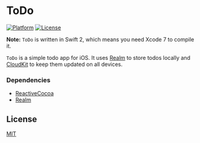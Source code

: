 # ToDo
[![Platform](https://img.shields.io/badge/platform-ios-lightgrey.svg)](https://developer.apple.com/devcenter/ios/index.action)
[![License](https://img.shields.io/badge/license-MIT-3f3f3f.svg)](http://choosealicense.com/licenses/mit)

**Note:** `ToDo` is written in Swift 2, which means you need Xcode 7 to compile it.

`ToDo` is a simple todo app for iOS. It uses [Realm](https://realm.io) to store todos locally and [CloudKit](https://developer.apple.com/icloud) to keep them updated on all devices.

### Dependencies

* [ReactiveCocoa](https://github.com/ReactiveCocoa/ReactiveCocoa)
* [Realm](https://realm.io)

## License
[MIT](LICENSE)
